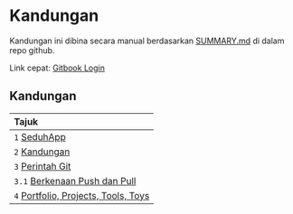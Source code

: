 # Kandungan

Kandungan ini dibina secara manual berdasarkan [SUMMARY.md](https://github.com/eymankun/gitbook-public/blob/master/SUMMARY.md) di dalam repo github.

Link cepat: [Gitbook Login](https://app.gitbook.com/@eymankun/spaces)

## Kandungan

| Tajuk |
| :--- |
| `1` [SeduhApp](https://eymankun.gitbook.io/seduhapp/) |
| `2` [Kandungan](kandungan.md#kandungan) |
| `3` [Perintah Git](perintah-git/) |
| `3.1` [Berkenaan Push dan Pull](perintah-git/git-push.md) |
| `4` [Portfolio, Projects, Tools, Toys](portfolio-projects-tools-toys.md) |



